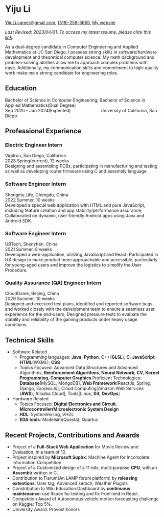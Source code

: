 # Yiju Li

[YijuLi.career@gmail.com](mailto:YijuLi.career@gmail.com), [(518)-258-3650](tel:5182583650), [My website](https://yijuli.info)

*Last Revised: 2023/04/01. To access my latest resume, please click this [link](https://yijuli.info/resume.pdf).* 

As a dual-degree candidate in Computer Engineering and Applied Mathematics at UC San Diego, I possess strong skills in software/hardware development and theoretical computer science. My math background and problem-solving abilities allow me to approach complex problems with ease. Additionally, my communication skills and commitment to high-quality work make me a strong candidate for engineering roles.

## Education
Bachelor of Science in Computer Engineering; Bachelor of Science in Applied Mathematics(Dual Degree)  
Sep 2020 - Jun 2024(Expected)       University of California, San Diego  

## Professional Experience
### Electric Engineer Intern
Vigitron, San Diego, California  
2023 Spring(current), 12 weeks  
Designing and assembling PCBs, participating in manufacturing and testing, as well as developing router firmware using C and assembly language.


### Software Engineer Intern
Shengmu Life, Chengdu, China  
2022 Summer, 10 weeks  
Developed a special web application with HTML and pure JavaScript, including feature creation and app stability/performance assurance; Collaborated on dynamic, user-friendly Android apps using Java and Android SDK.

### Software Engineer Intern
UBTech, Shenzhen, China  
2021 Summer, 8 weeks  
Developed a web-application, utilizing JavaScript and React; Participated in UX design to make product more approachable and accessible, particularly for young-aged users and improve the logistics to simplify the User Procedure.

### Quality Assurance (QA) Engineer Intern
CloudGame, Beijing, China  
2020 Summer, 10 weeks  
Designed and executed test plans, identified and reported software bugs, and worked closely with the development team to ensure a seamless user experience for the end-users; Designed pressure tests to evaluate the stability and reliability of the gaming products under heavy usage conditions.

## Technical Skills
- Software Related
  - Programming languages: **Java**, **Python**, C++(**GLSL**), **C**, **JavaScript**, **HTML**(WXML), **CSS**
  - Topics Focused: Advanced Data Structures and Advanced Algorithms, **Reinforcement Algorithms**, **Neural Network**, **CV**, **Kernel Programming**, **Computer Graphics**
  Proficient Technologies: **Database**[MySQL, MongoDB], **Web Framework**[ReactJs, Spring, Django, ExpressJs], Cloud Computing[Amazon Web Services (**AWS**), Alibaba Cloud], Tools[Linux, **Git**, **DevOps**]
- Hardware Related
  - Topics Focused: **Digital Electronics and Circuit**, **Microcontroller/Microelectronic System Design**
  - **HDL**: SystemVerilog, VHDL
  - **EDA tools**: Modelsim(Questa), Quartus


## Recent Projects, Contributions and Awards
- Project of a **Full-Stack Web Application** for Movie Review and Evaluation, in a team of 10.
- Project inspired by **Microsoft Suphx**: Machine Agent for Incomplete Information Competition
- Project of a Customized design of a 11-bits, multi-purpose **CPU**, with an **Assemblr** written in C.
- Contribution to Flarum(An LAMP forum platform) by **releasing extentions**: User tag; Advanced serach; Weather Plugins
- Constribution to Wiki Education Dashboard by **continuous maintenance**: use Rspec for testing and fix front-end in React. 
- Competition Award of Autonomous vehicle motion forecasting challenge on Kaggle: Top 5%.
- University Award: Provost honors

